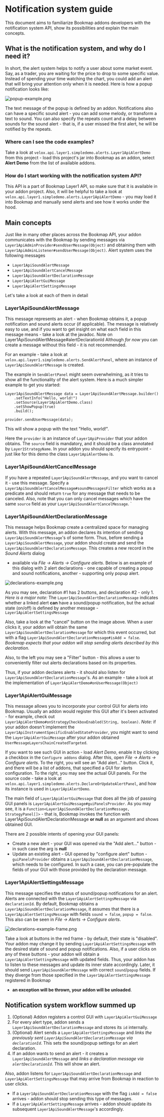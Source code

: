 # Notification system guide

This document aims to familiarize Bookmap addons developers with the notification system API, show
its possibilities and explain the main concepts.

## What is the notification system, and why do I need it?

In short, the alert system helps to notify a user about some market event. Say, as a trader, you are
waiting for the price to drop to some specific value. Instead of spending your time watching the
chart, you could add an alert that will bring your attention only when it is needed. Here is how a
popup notification looks like:

![popup-example.png](../../../../../../../../doc/img/popup-example.png)

The text message of the popup is defined by an addon. Notifications also can have a specific sound
alert - you can add some melody, or transform a text to sound. You can also specify the repeats
count and a delay between sounds for the sound alert - that is, if a user missed the first alert, he
will be notified by the repeats.

### Where can I see the code examples?

Take a look at `velox.api.layer1.simpledemo.alerts.Layer1ApiAlertDemo` from this project - load this
project's jar into Bookmap as an addon, select **Alert Demo** from the list of available addons.

### How do I start working with the notification system API?

This API is a part of Bookmap Layer1 API, so make sure that it is available in your addon project.
Also, it will be helpful to take a look at `velox.api.layer1.simpledemo.alerts.Layer1ApiAlertDemo` -
you may load it into Bookmap and manually send alerts and see how it works under the hood.

## Main concepts

Just like in many other places across the Bookmap API, your addon communicates with the Bookmap by
sending messages via `Layer1ApiAdminProvider#sendUserMessage(Object)` and obtaining them with
`Layer1ApiAdminListener#sendUserMessage(Object)`. Alert system uses the following messages

- `Layer1ApiSoundAlertMessage`
- `Layer1ApiSoundAlertCancelMessage`
- `Layer1ApiSoundAlertDeclarationMessage`
- `Layer1ApiAlertGuiMessage`
- `Layer1ApiAlertSettingsMessage`

Let's take a look at each of them in detail

### Layer1ApiSoundAlertMessage

This message represents an alert - when Bookmap obtains it, a popup notification and sound alerts
occur (if applicable). The message is relatively easy to use, and if you want to get insight on what
each field in this message means - take a look at the javadoc. Note on
Layer1ApiSoundAlertMessage#alertDeclarationId Although _for now_
you can create a message without this field - it is not recommended.

For an example - take a look at `velox.api.layer1.simpledemo.alerts.SendAlertPanel`, where an
instance of `Layer1ApiSoundAlertMessage` is created.

The example in `SendAlertPanel` might seem overwhelming, as it tries to show all the functionality
of the alert system. Here is a much simpler example to get you started:

```
Layer1ApiSoundAlertMessage data = Layer1ApiSoundAlertMessage.builder()
    .setTextInfo("Hello, world!")
    .setSource(Layer1ApiAlertDemo.class)
    .setShowPopup(true)
    .build();
    
provider.sendUserMessage(data);    
```

This will show a popup with the text "Hello, world!".

Here the `provider` is an instance of `Layer1ApiProvider` that your addon obtains. The `source`
field is mandatory, and it should be a class annotated by `Layer1StrategyName`. In your addon you
should specify its entrypoint - just like for this demo the class `Layer1ApiAlertDemo` is.

### Layer1ApiSoundAlertCancelMessage

If you have a repeated `Layer1ApiSoundAlertMessage`, and you want to cancel it - use this message.
Specify a `Layer1ApiSoundAlertCancelMessage#soundMessagesFilter` which works as a predicate and
should return `true` for any message that needs to be canceled. Also, note that you can only cancel
messages which have the same `source` field as your `Layer1ApiSoundAlertCancelMessage`.
`

### Layer1ApiSoundAlertDeclarationMessage

This message helps Bookmap create a centralized space for managing alerts. With this message, an
addon declares its intention of sending `Layer1ApiSoundAlertMessage`'s of some form. Thus, before
sending a
`Layer1ApiSoundAlertMessage`, your addon should create and send
the `Layer1ApiSoundAlertDeclarationMessage`. This creates a new record in the _Sound Alerts_ dialog

- available via _File -> Alerts -> Configure alerts_. Below is an example of this dialog with 2
  alert declarations - one capable of creating a popup and sound notifications, another - supporting
  only popup alert.

![declarations-example.png](../../../../../../../../doc/img/declarations-example.png)

As you may see, declaration #1 has 2 buttons, and declaration #2 - only 1. *Here is a major note:*
The `Layer1ApiSoundAlertDeclarationMessage` indicates whether a linked alert **can** have a
sound/popup notification, but the actual state (on/off) is defined by another message - `Layer1ApiAlertSettingsMessage`

Also, take a look at the "cancel" button on the image above. When a user clicks it, your addon will
obtain the same `Layer1ApiSoundAlertDeclarationMessage` for which this event occurred, but with a
flag
`Layer1ApiSoundAlertDeclarationMessage#isAdd = false`. _Bookmap expects that your addon will stop
sending alerts described by this declaration._

Also, to the left you may see a "Filter" button - this allows a user to conveniently filter out alerts
declarations based on its properties.

Thus, if your addon declares alerts - it should also listen
for `Layer1ApiSoundAlertDeclarationMessage`'s. As an example - take a look at the implementation
of `Layer1ApiAlertDemo#onUserMessage(Object)`

### Layer1ApiAlertGuiMessage

This message allows you to incorporate your control GUI for alerts into Bookmap. Usually an addon
would register this GUI after it's been activated - for example, check out
`Layer1ApiAlertDemo#onStrategyCheckboxEnabled(String, boolean)`.
_Note:_ if your addon doesn't implement the `Layer1ApiInstrumentSpecificEnabledStateProvider`, you
might want to send the `Layer1ApiAlertGuiMessage` after your addon
obtained `UserMessageLayersChainCreatedTargeted`.

If you want to see such GUI in action - load *Alert Demo*, enable it by clicking a checkbox in
the `Configure addons` dialog. After this, open _File -> Alerts -> Configure alerts_. To the right,
you will see an "Add alert..."
button. Click it, and there will be a list of addons, that specified a GUI for alerts configuration.
To the right, you may see the actual GUI panels. For the source code - take a look at
`velox.api.layer1.simpledemo.alerts.DeclareOrUpdateAlertPanel`, and how its instance is used in
`Layer1ApiAlertDemo`.

The main field of `Layer1ApiAlertGuiMessage` that does all the job of passing GUI panels is
`Layer1ApiAlertGuiMessage#guiPanelsProvider`. As you may see, it is
a `Function<Layer1ApiSoundAlertDeclarationMessage, StrategyPanel[]>` - that is, Bookmap invokes the
function with Layer1ApiSoundAlertDeclarationMessage **or null** as an argument and shows obtained
GUI.

There are 2 possible intents of opening your GUI panels:

- Create a new alert - your GUI was opened via the "Add alert..." button - in such case the arg is
  **null**
- Update an existing alert - GUI opened by "configure alert" button - `guiPanelsProvider` obtains
  a `Layer1ApiSoundAlertDeclarationMessage`, which needs to be configured. In such a case, you can
  pre-populate the fields of your GUI with those provided by the declaration message.

### Layer1ApiAlertSettingsMessage

This message specifies the status of sound/popup notifications for an alert. Alerts are connected
with the `Layer1ApiAlertSettingsMessage` via `declarationId`. By default, Bookmap obtains a
`Layer1ApiSoundAlertDeclarationMessage`, it assumes that there is a `Layer1ApiAlertSettingsMessage`
with fields `sound = false`, `popup = false`. This also can be seen in _File -> Alerts -> Configure
alerts_.

![declarations-example-frame.png](../../../../../../../../doc/img/declarations-example-frame.png)

Take a look at buttons in the red frame - by default, their state is "disabled". Your addon may
change it by sending `Layer1ApiAlertSettingsMessage` with the desired state of sound and popup
notifications. Also, if a user clicks on any of these buttons - your addon will obtain
a `Layer1ApiAlertSettingsMessage`
with updated fields. Thus, your addon has to listen to these messages and update its inner state
accordingly. Later, it should send `Layer1ApiSoundAlertMessage` with correct `sound`/`popup` fields.
If they diverge from those specified in the `Layer1ApiAlertSettingsMessage` registered in Bookmap
- **an exception will be thrown, your addon will be unloaded**.

## Notification system workflow summed up

1. (Optional) Addon registers a control GUI with `Layer1ApiAlertGuiMessage`
2. For every alert type, addon sends a `Layer1ApiSoundAlertDeclarationMessage` and stores its `id`
   internally.
3. (Optional) Alert sends a `Layer1ApiAlertSettingsMessage` and _links the previously sent
   `Layer1ApiSoundAlertDeclarationMessage` via `declarationId`_. This sets the sound/popup settings
   for an alert declaration.
4. If an addon wants to send an alert - it creates a `Layer1ApiSoundAlertMessage` and _links a
   declaration message via `alertDeclarationId`_. This will show an alert.

Also, addon listens for `Layer1ApiSoundAlertDeclarationMessage` and `Layer1ApiAlertSettingsMessage`
that may arrive from Bookmap in reaction to user clicks.

- If a `Layer1ApiSoundAlertDeclarationMessage` with the flag `isAdd = false` arrives - addon should
  stop sending this type of messages.
- If a `Layer1ApiAlertSettingsMessage` arrives - addon should update its
  subsequent `Layer1ApiSoundAlertMessage`'s accordingly.

